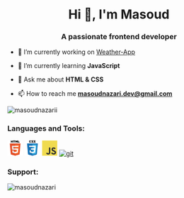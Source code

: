 <h1 align="center">Hi 👋, I'm Masoud</h1>
<h3 align="center">A passionate frontend developer</h3>


- 🔭 I’m currently working on [Weather-App](https://github.com/MasoudNazarii/Weather-App)

- 🌱 I’m currently learning **JavaScript**

- 💬 Ask me about **HTML & CSS**

- 📫 How to reach me **masoudnazari.dev@gmail.com**

<p>
  <img src="https://github-readme-stats.vercel.app/api/top-langs?username=masoudnazarii&theme=tokyonight&show_icons=true&locale=en&layout=compact" alt="masoudnazarii"/></p>

<h3 align="left">Languages and Tools:</h3>

<p align="left">  
<a href="https://www.w3.org/html/" target="_blank" rel="noreferrer"> <img src="https://raw.githubusercontent.com/devicons/devicon/master/icons/html5/html5-original-wordmark.svg" alt="html5" width="35" height="35"/></a>
<a href="https://www.w3schools.com/css/" target="_blank" rel="noreferrer"> <img src="https://raw.githubusercontent.com/devicons/devicon/master/icons/css3/css3-original-wordmark.svg" alt="css3" width="35" height="35"/></a>
<a href="https://developer.mozilla.org/en-US/docs/Web/JavaScript" target="_blank" rel="noreferrer"> <img src="https://raw.githubusercontent.com/devicons/devicon/master/icons/javascript/javascript-original.svg" alt="javascript" width="35" height="35"/></a>
<a href="https://git-scm.com/" target="_blank" rel="noreferrer"> <img src="https://www.vectorlogo.zone/logos/git-scm/git-scm-icon.svg" alt="git" width="35" height="35"/></a> 
</p>

<h3 align="left">Support:</h3>

<p><a href="https://www.buymeacoffee.com/masoudnazari"> <img align="left" src="https://cdn.buymeacoffee.com/buttons/v2/default-yellow.png" height="50" width="210" alt="masoudnazari" /></a></p><br><br>
